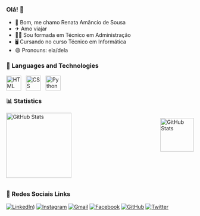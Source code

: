 ### Olá!  👋

- 👧 Bom, me chamo Renata Amâncio de Sousa
- ✈  Amo viajar
- 👩‍🎓 Sou formada em Técnico em Administração
- 🖥 Cursando no curso Técnico em Informática
- 😄 Pronouns: ela/dela

### 🤖 Languages ​​and Technologies
<img 
    align="left" 
    alt="HTML"
    title="HTML" 
    width="40px" 
    style="padding-right: 10px;" 
    src="https://cdn.jsdelivr.net/gh/devicons/devicon@latest/icons/html5/html5-original.svg" 
/>
<img 
    align="left" 
    alt="CSS" 
    title="CSS"
    width="40px" 
    style="padding-right: 10px;" 
    src="https://cdn.jsdelivr.net/gh/devicons/devicon@latest/icons/csharp/csharp-original.svg"/>
<img 
    align="left" 
    alt="Python" 
    title="Python"
    width="40px" 
    style="padding-right: 10px;" 
    src="https://cdn.jsdelivr.net/gh/devicons/devicon@latest/icons/python/python-original.svg" 
/>


<br/>
<br/>

### 📊 Statistics

<div style="display: flex; flex-wrap: wrap; justify-content: space-between;">
  <img 
    alt="GitHub Stats" 
    height="175" 
    style="flex: 1 1 48%; margin-bottom: 10px;" 
    src="https://github-readme-stats.vercel.app/api?username=RenataSousa20&show_icons=true&theme=tokyonight&include_all_commits=true&locale=en" 
  />

  <img 
    alt="GitHub Stats" 
    height="90" 
    style="flex: 1 1 48%; margin-bottom: 10px;" 
    src="https://github-readme-stats.vercel.app/api/top-langs/?username=RenataSousa20&theme=tokyonight&layout=compact&custom_title=Languages&langs_count=9" 
  />
</div>

### 📱 Redes Sociais Links

[![LinkedIn](https://img.shields.io/badge/LinkedIn-0077B5?style=for-the-badge&logo=linkedin&logoColor=white)](https://www.linkedin.com/in/renata-amancio-5660bb304/))
[![Instagram](https://img.shields.io/badge/Instagram-E4405F?style=for-the-badge&logo=instagram&logoColor=white)]((https://www.instagram.com/renataamancio20_ofc/))
[![Gmail](https://img.shields.io/badge/Gmail-D14836?style=for-the-badge&logo=gmail&logoColor=white)]((https://www.gmail.com/renata.amancio2015@gmail.com))
[![Facebook](https://img.shields.io/badge/Facebook-1877F2?style=for-the-badge&logo=facebook&logoColor=white)]((https://www.facebook.com/renataamancio20/))
[![GitHub](https://img.shields.io/badge/GitHub-100000?style=for-the-badge&logo=github&logoColor=white)]((https://github.com/RenataSousa20/))
[![Twitter](https://img.shields.io/badge/Twitter-1DA1F2?style=for-the-badge&logo=twitter&logoColor=white)]((https://x.com/RenataAmancio20/))
